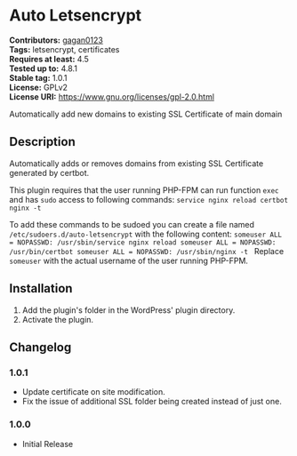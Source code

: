 # Auto Letsencrypt #
**Contributors:** [gagan0123](https://profiles.wordpress.org/gagan0123)  
**Tags:** letsencrypt, certificates  
**Requires at least:** 4.5  
**Tested up to:** 4.8.1  
**Stable tag:** 1.0.1  
**License:** GPLv2  
**License URI:** https://www.gnu.org/licenses/gpl-2.0.html  

Automatically add new domains to existing SSL Certificate of main domain

## Description ##

Automatically adds or removes domains from existing SSL Certificate generated by certbot.

This plugin requires that the user running PHP-FPM can run function `exec` and has `sudo` access to following commands:
`service nginx reload
certbot
nginx -t
`

To add these commands to be sudoed you can create a file named `/etc/sudoers.d/auto-letsencrypt` with the following content:
`someuser ALL = NOPASSWD: /usr/sbin/service nginx reload
someuser ALL = NOPASSWD: /usr/bin/certbot
someuser ALL = NOPASSWD: /usr/sbin/nginx -t
`
Replace `someuser` with the actual username of the user running PHP-FPM.

## Installation ##
1. Add the plugin's folder in the WordPress' plugin directory.
1. Activate the plugin.

## Changelog ##

### 1.0.1 ###
* Update certificate on site modification.
* Fix the issue of additional SSL folder being created instead of just one.

### 1.0.0 ###
* Initial Release